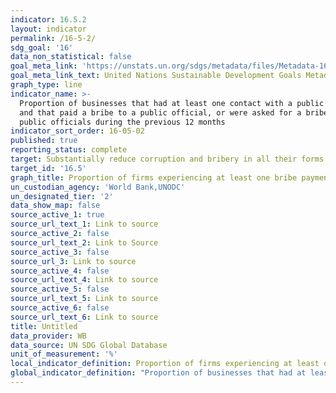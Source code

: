 ```yaml
---
indicator: 16.5.2
layout: indicator
permalink: /16-5-2/
sdg_goal: '16'
data_non_statistical: false
goal_meta_link: 'https://unstats.un.org/sdgs/metadata/files/Metadata-16-05-02.pdf'
goal_meta_link_text: United Nations Sustainable Development Goals Metadata (pdf 1361kB)
graph_type: line
indicator_name: >-
  Proportion of businesses that had at least one contact with a public official
  and that paid a bribe to a public official, or were asked for a bribe by those
  public officials during the previous 12 months
indicator_sort_order: 16-05-02
published: true
reporting_status: complete
target: Substantially reduce corruption and bribery in all their forms
target_id: '16.5'
graph_title: Proportion of firms experiencing at least one bribe payment request
un_custodian_agency: 'World Bank,UNODC'
un_designated_tier: '2'
data_show_map: false
source_active_1: true
source_url_text_1: Link to source
source_active_2: false
source_url_text_2: Link to Source
source_active_3: false
source_url_3: Link to source
source_active_4: false
source_url_text_4: Link to source
source_active_5: false
source_url_text_5: Link to source
source_active_6: false
source_url_text_6: Link to source
title: Untitled
data_provider: WB
data_source: UN SDG Global Database
unit_of_measurement: '%'
local_indicator_definition: Proportion of firms experiencing at least one bribe payment request
global_indicator_definition: "Proportion of businesses that had at least one contact with a public official and that paid a bribe to a public official, or were asked for a bribe by those public officials during the previous 12\_months"
---
```

